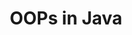 ---
layout: flashcard-topic
# Main card
title: OOPs in Java
main_card_title: Java
main_card_bg: '#6586c3'
# Other cards
card_bg: '#9aacd5'
cards:
  - title: String
    description: In Java, a string is an object that represents a sequence of characters.
  - title: Nature of Strings
    description: Strings are immutable, which means that once you create a string, you cannot change its contents. Instead, you can create a new string with the desired modifications.
  - title: Concatenating strings 
    description: You can use the + operator to concatenate two strings.
  - title: Important String methods
    description: Here are some important methods that you might use when working with strings in Java
  - title: charAt(int index)
    description: Returns the character at the specified index in the string.
  - title: length()
    description: Returns the length of the string.
  - title: substring(int startIndex, int endIndex)
    description: Returns a new string that is a substring of this string, starting at the specified startIndex and ending at the specified endIndex - 1
  - title: toLowerCase()
    description: Returns a new string with all the characters in lower case.
  - title: toUpperCase()
    description: Returns a new string with all the characters in upper case.
  - title: trim()
    description: Returns a new string with leading and trailing whitespace removed.
  - title: indexOf(String str)
    description: Returns the index of the first occurrence of the specified string, or -1 if the string is not found.
  - title: contains(String str)
    description: Returns true if the string contains the specified string, false otherwise.
  - title: replace(CharSeq oldStr, CharSeq newStr)
    description: Returns a new string with all occurrences of the specified string replaced by the new string.
---